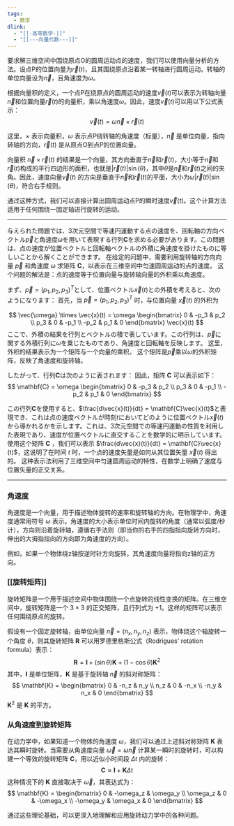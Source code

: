 ```yaml
---
tags:
  - 数学
dlink:
  - "[[-高等数学-]]"
  - "[[---向量代数---]]"
---
```

要求解三维空间中围绕原点O的圆周运动点的速度，我们可以使用向量分析的方法。设点P的位置向量为$\vec{r}(t)$，且其围绕原点沿着某一转轴进行圆周运动。转轴的单位向量设为$\vec{n}$，且角速度为$\omega$。

根据向量积的定义，一个点P在绕原点的圆周运动的速度$\vec{v}(t)$可以表示为转轴向量$\vec{n}$和位置向量$\vec{r}(t)$的向量积，乘以角速度$\omega$。因此，速度$\vec{v}(t)$可以用以下公式表示：
$$
\vec{v}(t) = \omega \vec{n} \times \vec{r}(t)
$$

这里，$\times$ 表示向量积，$\omega$ 表示点P绕转轴的角速度（标量），$\vec{n}$ 是单位向量，指向转轴的方向，$\vec{r}(t)$ 是从原点O到点P的位置向量。

向量积 $\vec{n} \times \vec{r}(t)$ 的结果是一个向量，其方向垂直于$\vec{n}$和$\vec{r}(t)$，大小等于$\vec{n}$和$\vec{r}(t)$构成的平行四边形的面积，也就是$|\vec{r}(t)| \sin(\theta)$，其中$\theta$是$\vec{n}$和$\vec{r}(t)$之间的夹角。因此，速度向量$\vec{v}(t)$ 的方向是垂直于$\vec{n}$和$\vec{r}(t)$的平面，大小为$\omega |\vec{r}(t)| \sin(\theta)$，符合右手规则。

通过这种方式，我们可以直接计算出圆周运动点P的瞬时速度$\vec{v}(t)$。这个计算方法适用于任何围绕一固定轴进行旋转的运动。


---
与えられた問題では、3次元空間で等速円運動する点の速度を、回転軸の方向ベクトル$\vec{p}$と角速度$\omega$を用いて表現する行列$\mathbf{C}$を求める必要があります。この問題は、点の速度が位置ベクトルと回転軸ベクトルの外積に角速度を掛けたものに等しいことから解くことができます。
在给定的问题中，需要利用旋转轴的方向向量 $\vec{p}$ 和角速度 $\omega$ 求矩阵 $\mathbf{C}$，以表示在三维空间中匀速圆周运动的点的速度。 这个问题的解法是：点的速度等于位置向量与旋转轴向量的外积乘以角速度。

まず、$\vec{p} = (p_1, p_2, p_3)^T$として、位置ベクトル$\vec{x}(t)$との外積を考えると、次のようになります：
首先，当 $\vec{p} = (p_1, p_2, p_3)^T$ 时，与位置向量 $\vec{x}(t)$ 的外积为

$$
\vec{\omega} \times \vec{x}(t) = \omega \begin{bmatrix} 0 & -p_3 & p_2 \\ p_3 & 0 & -p_1 \\ -p_2 & p_1 & 0 \end{bmatrix} \vec{x}(t)
$$
ここで、外積の結果を行列とベクトルの積で表しています。この行列は、$\vec{p}$に関する外積行列に$\omega$を乗じたものであり、角速度と回転軸を反映します。
这里，外积的结果表示为一个矩阵与一个向量的乘积。 这个矩阵是$\vec{p}$乘以$\omega$的外积矩阵，反映了角速度和旋转轴。

したがって、行列$\mathbf{C}$は次のように表されます：
因此，矩阵 $\mathbf{C}$ 可以表示如下：
$$
\mathbf{C} = \omega \begin{bmatrix} 0 & -p_3 & p_2 \\ p_3 & 0 & -p_1 \\ -p_2 & p_1 & 0 \end{bmatrix}
$$

この行列$\mathbf{C}$を使用すると、$\frac{d\vec{x}(t)}{dt} = \mathbf{C}\vec{x}(t)$と表現でき、これは点の速度ベクトルが時刻$t$においてどのように位置ベクトル$\vec{x}(t)$から導かれるかを示します。これは、3次元空間での等速円運動の性質を利用した表現であり、速度が位置ベクトルに直交することを数学的に明示しています。
使用这个矩阵 $\mathbf{C}$ ，我们可以表示 $\frac{d\vec{x}(t)}{dt} = \mathbf{C}\vec{x}(t)$，这说明了在时间 $t$ 时，一个点的速度矢量是如何从其位置矢量 $\vec{x}(t)$ 得出的。  这种表示法利用了三维空间中匀速圆周运动的特性，在数学上明确了速度与位置矢量的正交关系。




---
### 角速度

角速度是一个向量，用于描述物体旋转的速率和旋转轴的方向。在物理学中，角速度通常用符号 $\omega$ 表示。角速度的大小表示单位时间内旋转的角度（通常以弧度/秒计），方向则沿着旋转轴，遵循右手法则（即当你的右手的四指指向旋转方向时，伸出的大拇指指向的方向即为角速度的方向）。

例如，如果一个物体绕z轴按逆时针方向旋转，其角速度向量将指向z轴的正方向。

### [[旋转矩阵]]

旋转矩阵是一个用于描述空间中物体围绕一个点旋转的线性变换的矩阵。在三维空间中，旋转矩阵是一个 $3 \times 3$ 的正交矩阵，且行列式为 +1。这样的矩阵可以表示任何围绕原点的旋转。

假设有一个固定旋转轴，由单位向量 $\vec{n} = (n_x, n_y, n_z)$ 表示，物体绕这个轴旋转一个角度 $\theta$，则其旋转矩阵 $\mathbf{R}$ 可以用罗德里格斯公式（Rodrigues' rotation formula）表示：
$$
\mathbf{R} = \mathbf{I} + (\sin \theta) \mathbf{K} + (1 - \cos \theta) \mathbf{K}^2
$$
其中，$\mathbf{I}$ 是单位矩阵，$\mathbf{K}$ 是基于旋转轴 $\vec{n}$ 的斜对称矩阵：
$$
\mathbf{K} = \begin{bmatrix}
0 & -n_z & n_y \\
n_z & 0 & -n_x \\
-n_y & n_x & 0
\end{bmatrix}
$$
$\mathbf{K}^2$ 是 $\mathbf{K}$ 的平方。

### 从角速度到旋转矩阵

在动力学中，如果知道一个物体的角速度 $\omega$，我们可以通过上述斜对称矩阵 $\mathbf{K}$ 表达其瞬时旋转。当需要从角速度向量 $\vec{\omega} = \omega \vec{n}$ 计算某一瞬时的旋转时，可以构建一个等效的旋转矩阵 $\mathbf{C}$，用以近似小时间段 $\Delta t$ 内的旋转：
$$
\mathbf{C} \approx \mathbf{I} + \mathbf{K} \Delta t
$$
这种情况下的 $\mathbf{K}$ 直接取决于 $\vec{\omega}$，其表达式为：
$$
\mathbf{K} = \begin{bmatrix}
0 & -\omega_z & \omega_y \\
\omega_z & 0 & -\omega_x \\
-\omega_y & \omega_x & 0
\end{bmatrix}
$$

通过这些理论基础，可以更深入地理解和应用旋转动力学中的各种问题。
